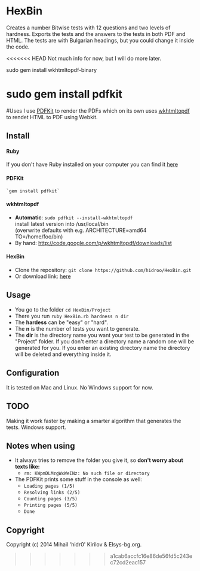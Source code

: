 # HexBin
Creates a number Bitwise tests with 12 questions and two levels of hardness. 
Exports the tests and the answers to the tests in both PDF and HTML.
The tests are with Bulgarian headings, but you could change it inside the code.

<<<<<<< HEAD
Not much info for now, but I will do more later.


sudo gem install wkhtmltopdf-binary

sudo gem install pdfkit
=======
#Uses 
  I use [PDFKit](http://github.com/antialize/wkhtmltopdf) to render the PDFs which on its own uses [wkhtmltopdf](http://github.com/antialize/wkhtmltopdf) to rendet HTML to PDF using Webkit.

## Install
#### Ruby
  If you don't have Ruby installed on your computer you can find it [here](https://www.ruby-lang.org/en/installation/)

#### PDFKit
    `gem install pdfkit`

#### wkhtmltopdf
 * **Automatic**: `sudo pdfkit --install-wkhtmltopdf`  
 install latest version into /usr/local/bin  
 (overwrite defaults with e.g. ARCHITECTURE=amd64 TO=/home/foo/bin)
 * By hand: http://code.google.com/p/wkhtmltopdf/downloads/list

#### HexBin
  * Clone the repository: `git clone https://github.com/hidroo/HexBin.git`
  * Or download link: [here](https://github.com/hidroo/HexBin/archive/master.zip)

## Usage
* You go to the folder `cd HexBin/Project`
*  There you run `ruby HexBin.rb hardness n dir`
  *  The **hardess** can be "easy" or "hard".
  *  The **n** is the number of tests you want to generate.
  * The **dir** is the directory name you want your test to be generated in the "Project" folder. If you don't enter a directory name a random one will be generated for you. If you enter an existing directory name the directory will be deleted and everything inside it.

## Configuration
  It is tested on Mac and Linux. No Windows support for now.
  
## TODO
  Making it work faster by making a smarter algorithm that generates the tests.
  Windows support.
  
## Notes when using
  * It always tries to remove the folder you give it, so **don't worry about texts like:** 
    * `rm: KWpmDLMzgWxWeINz: No such file or directory`
  * The PDFKit prints some stuff in the console as well:
    * `Loading pages (1/5)`
    * `Resolving links (2/5)`
    * `Counting pages (3/5)`
    * `Printing pages (5/5)`
    * `Done`
  
## Copyright
Copyright (c) 2014 Mihail 'hidr0' Kirilov & Elsys-bg.org.
>>>>>>> a1cab6accfc16e86de56fd5c243ec72cd2eac157
